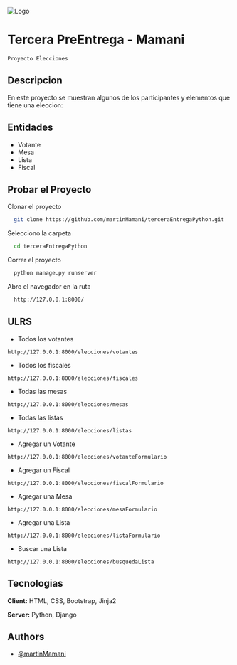 
![Logo](https://www.electoral.gob.ar/nuevo/img/btnPrincipal/icono_1.png)


#  Tercera PreEntrega - Mamani

    Proyecto Elecciones






## Descripcion

En este proyecto se muestran algunos de los participantes y elementos que tiene una eleccion:







## Entidades

- Votante
- Mesa
- Lista
- Fiscal


## Probar el Proyecto

Clonar el proyecto

```bash
  git clone https://github.com/martinMamani/terceraEntregaPython.git
```

Selecciono la carpeta

```bash
  cd terceraEntregaPython
```

Correr el proyecto

```bash
  python manage.py runserver
```

Abro el navegador en la ruta

```bash
  http://127.0.0.1:8000/
```


## ULRS

- Todos los votantes

`http://127.0.0.1:8000/elecciones/votantes`

- Todos los fiscales

`http://127.0.0.1:8000/elecciones/fiscales`

- Todas las mesas

`http://127.0.0.1:8000/elecciones/mesas`

- Todas las listas

`http://127.0.0.1:8000/elecciones/listas`

- Agregar un Votante

`http://127.0.0.1:8000/elecciones/votanteFormulario`

- Agregar un Fiscal

`http://127.0.0.1:8000/elecciones/fiscalFormulario`

- Agregar una Mesa

`http://127.0.0.1:8000/elecciones/mesaFormulario`

- Agregar una Lista

`http://127.0.0.1:8000/elecciones/listaFormulario`

- Buscar una Lista

`http://127.0.0.1:8000/elecciones/busquedaLista`

## Tecnologias

**Client:** HTML, CSS, Bootstrap, Jinja2

**Server:** Python, Django


## Authors

- [@martinMamani](https://github.com/martinMamani)

